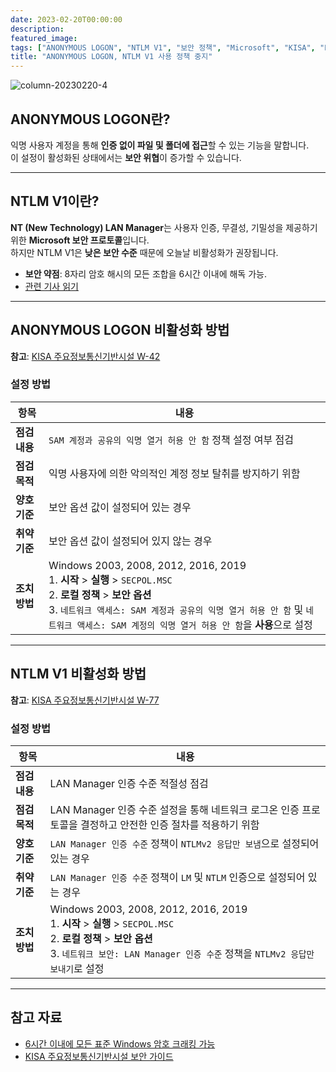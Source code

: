 ```yaml
---
date: 2023-02-20T00:00:00
description: 
featured_image: 
tags: ["ANONYMOUS LOGON", "NTLM V1", "보안 정책", "Microsoft", "KISA", "LAN Manager", "인증 보안"]
title: "ANONYMOUS LOGON, NTLM V1 사용 정책 중지"
---
```


![column-20230220-4](https://github.com/user-attachments/assets/2611df5b-5c37-4cf1-8ee8-56ee3c8cc0db)

## ANONYMOUS LOGON란?

익명 사용자 계정을 통해 **인증 없이 파일 및 폴더에 접근**할 수 있는 기능을 말합니다.  
이 설정이 활성화된 상태에서는 **보안 위협**이 증가할 수 있습니다.

---

## NTLM V1이란?

**NT (New Technology) LAN Manager**는 사용자 인증, 무결성, 기밀성을 제공하기 위한 **Microsoft 보안 프로토콜**입니다.  
하지만 NTLM V1은 **낮은 보안 수준** 때문에 오늘날 비활성화가 권장됩니다.  
- **보안 약점**: 8자리 암호 해시의 모든 조합을 6시간 이내에 해독 가능.  
- [관련 기사 읽기](https://arstechnica.com/information-technology/2012/12/25-gpu-cluster-cracks-every-standard-windows-password-in-6-hours/)

---

## ANONYMOUS LOGON 비활성화 방법

**참고**: [KISA 주요정보통신기반시설 W-42](https://www.kisa.or.kr/)

### 설정 방법

| 항목            | 내용                                                                                      |
|-----------------|------------------------------------------------------------------------------------------|
| **점검 내용**   | `SAM 계정과 공유의 익명 열거 허용 안 함` 정책 설정 여부 점검                                    |
| **점검 목적**   | 익명 사용자에 의한 악의적인 계정 정보 탈취를 방지하기 위함                                          |
| **양호 기준**   | 보안 옵션 값이 설정되어 있는 경우                                                            |
| **취약 기준**   | 보안 옵션 값이 설정되어 있지 않는 경우                                                       |
| **조치 방법**   | Windows 2003, 2008, 2012, 2016, 2019<br> 1. **시작** > **실행** > `SECPOL.MSC`<br> 2. **로컬 정책** > **보안 옵션**<br> 3. `네트워크 액세스: SAM 계정과 공유의 익명 열거 허용 안 함` 및 `네트워크 액세스: SAM 계정의 익명 열거 허용 안 함`을 **사용**으로 설정 |

---

## NTLM V1 비활성화 방법

**참고**: [KISA 주요정보통신기반시설 W-77](https://www.kisa.or.kr/)

### 설정 방법

| 항목            | 내용                                                                                      |
|-----------------|------------------------------------------------------------------------------------------|
| **점검 내용**   | LAN Manager 인증 수준 적절성 점검                                                            |
| **점검 목적**   | LAN Manager 인증 수준 설정을 통해 네트워크 로그온 인증 프로토콜을 결정하고 안전한 인증 절차를 적용하기 위함                     |
| **양호 기준**   | `LAN Manager 인증 수준` 정책이 `NTLMv2 응답만 보냄`으로 설정되어 있는 경우                          |
| **취약 기준**   | `LAN Manager 인증 수준` 정책이 `LM` 및 `NTLM` 인증으로 설정되어 있는 경우                          |
| **조치 방법**   | Windows 2003, 2008, 2012, 2016, 2019<br> 1. **시작** > **실행** > `SECPOL.MSC`<br> 2. **로컬 정책** > **보안 옵션**<br> 3. `네트워크 보안: LAN Manager 인증 수준` 정책을 `NTLMv2 응답만 보내기`로 설정 |

---

## 참고 자료

- [6시간 이내에 모든 표준 Windows 암호 크래킹 가능](https://arstechnica.com/information-technology/2012/12/25-gpu-cluster-cracks-every-standard-windows-password-in-6-hours/)
- [KISA 주요정보통신기반시설 보안 가이드](https://www.kisa.or.kr/)

